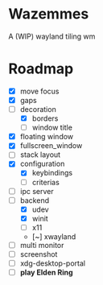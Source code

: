 # Wazemmes
A (WIP) wayland tiling wm

# Roadmap

- [x] move focus
- [x] gaps
- [ ] decoration
  - [x] borders
  - [ ] window title
- [x] floating window
- [x] fullscreen_window
- [ ] stack layout
- [x] configuration
  - [x] keybindings 
  - [ ] criterias
- [ ] ipc server
- [ ] backend 
  - [x] udev
  - [x] winit
  - [ ] x11
  - [~] xwayland
- [ ] multi monitor
- [ ] screenshot
- [ ] xdg-desktop-portal
- [ ] **play Elden Ring**
